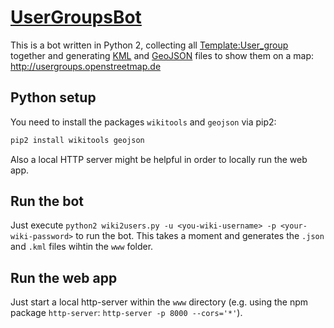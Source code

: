 # [UserGroupsBot](https://wiki.openstreetmap.org/wiki/User:UserGroupsBot)

This is a bot written in Python 2, collecting all [Template:User_group](https://wiki.openstreetmap.org/wiki/Template:User_group) together
and generating [KML](https://wiki.openstreetmap.org/wiki/KML) and [GeoJSON](https://wiki.openstreetmap.org/wiki/GeoJSON) files to show them on a map: http://usergroups.openstreetmap.de

## Python setup

You need to install the packages `wikitools` and `geojson` via pip2:

```sh
pip2 install wikitools geojson
```

Also a local HTTP server might be helpful in order to locally run the web app.

## Run the bot

Just execute `python2 wiki2users.py -u <you-wiki-username> -p <your-wiki-password>` to run the bot. This takes a moment and generates the `.json` and `.kml` files wihtin the `www` folder.

## Run the web app

Just start a local http-server within the `www` directory (e.g. using the npm package `http-server`: `http-server -p 8000 --cors='*'`).
